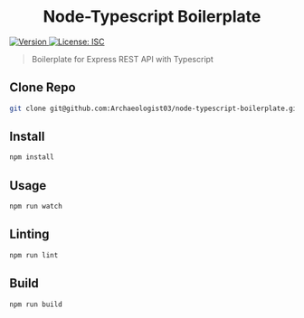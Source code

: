 <h1 align="center"> Node-Typescript Boilerplate </h1>
<p>
  <a href="https://www.npmjs.com/package/node-typescript-boilerplate" target="_blank">
    <img alt="Version" src="https://img.shields.io/npm/v/node-typescript-boilerplate.svg">
  </a>
  <a href="#" target="_blank">
    <img alt="License: ISC" src="https://img.shields.io/badge/License-ISC-yellow.svg" />
  </a>
</p>

> Boilerplate for Express REST API with Typescript

## Clone Repo

```sh
git clone git@github.com:Archaeologist03/node-typescript-boilerplate.git
```

## Install

```sh
npm install
```

## Usage

```sh
npm run watch
```

## Linting

```sh
npm run lint
```

## Build

```sh
npm run build
```


